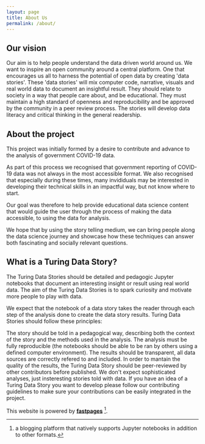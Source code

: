 ```yaml
---
layout: page
title: About Us
permalink: /about/
---
```



## Our vision
Our aim is to help people understand the data driven world around us. We want to inspire an open community around a central platform. One that encourages us all to harness the potential of open data by creating 'data stories'. These 'data stories' will mix computer code, narrative, visuals and real world data to document an insightful result. They should relate to society in a way that people care about, and be educational. They must maintain a high standard of openness and reproducibility and be approved by the community in a peer review process. The stories will develop data literacy and critical thinking in the general readership.

## About the project
This project was initially formed by a desire to contribute and advance to the analysis of government COVID-19 data.

As part of this process we recognised that government reporting of COVID-19 data was not always in the most accessible format. We also recognised that especially during these times, many invididuals may be interested in developing their technical skills in an impactful way, but not know where to start.

Our goal was therefore to help provide educational data science content that would guide the user through the process of making the data accessible, to using the data for analysis.

We hope that by using the story telling medium, we can bring people along the data science journey and showcase how these techniques can answer both fascinating and socially relevant questions.

## What is a Turing Data Story?
The Turing Data Stories should be detailed and pedagogic Jupyter notebooks that document an interesting insight or result using real world data. The aim of the Turing Data Stories is to spark curiosity and motivate more people to play with data.

We expect that the notebook of a data story takes the reader through each step of the analysis done to create the data story results. Turing Data Stories should follow these principles:

The story should be told in a pedagogical way, describing both the context of the story and the methods used in the analysis.
The analysis must be fully reproducible (the notebooks should be able to be ran by others using a defined computer environment).
The results should be transparent, all data sources are correctly refered to and included.
In order to mantain the quality of the results, the Turing Data Story should be peer-reviewed by other contributors before published.
We don't expect sophisticated analyses, just insteresting stories told with data. If you have an idea of a Turing Data Story you want to develop please follow our contributing guidelines to make sure your contributions can be easily integrated in the project.


This website is powered by **[fastpages](https://github.com/fastai/fastpages)** [^1].

[^1]:a blogging platform that natively supports Jupyter notebooks in addition to other formats.
